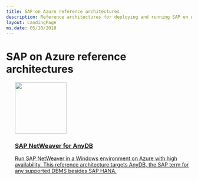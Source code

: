 ```yaml
---
title: SAP on Azure reference architectures
description: Reference architectures for deploying and running SAP on Azure.
layout: LandingPage
ms.date: 05/10/2018
---
```


# SAP on Azure reference architectures

<ul class="panelContent">
<li style="display: flex; flex-direction: column;">
    <a href="./sap-netweaver.md" style="display: flex; flex-direction: column; flex: 1 0 auto;">
        <div class="cardSize" style="flex: 1 0 auto; display: flex;">
            <div class="cardPadding" style="display: flex;">
                <div class="card">
                    <div class="cardImageOuter">
                        <div class="cardImage">
                            <img src="./images/n-tier-sql-server.svg" height="140px" />
                        </div>
                    </div>
                    <div class="cardText">
                        <h3>SAP NetWeaver for AnyDB</h3>
                        <p>Run SAP NetWeaver in a Windows environment on Azure with high availability. This reference architecture targets AnyDB, the SAP term for any supported DBMS besides SAP HANA.</p>
                    </div>
                </div>
            </div>
        </div>
    </a>
</li>
</ul>
